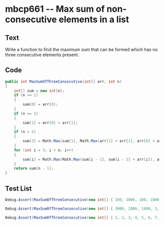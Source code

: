 # mbcp661 -- Max sum of non-consecutive elements in a list

## Text

Write a function to find the maximum sum that can be formed which has no three consecutive elements present.

## Code

```csharp
public int MaxSumOfThreeConsecutive(int[] arr, int n) 
{
    int[] sum = new int[n];
    if (n >= 1) 
    {
        sum[0] = arr[0];
    }
    if (n >= 2) 
    {
        sum[1] = arr[0] + arr[1];
    }
    if (n > 2) 
    {
        sum[2] = Math.Max(sum[1], Math.Max(arr[1] + arr[2], arr[0] + arr[2]));
    }
    for (int i = 3; i < n; i++) 
    {
        sum[i] = Math.Max(Math.Max(sum[i - 1], sum[i - 2] + arr[i]), arr[i] + arr[i - 1] + sum[i - 3]);
    }
    return sum[n - 1];
}
```

## Test List

```csharp
Debug.Assert(MaxSumOfThreeConsecutive(new int[] { 100, 1000, 100, 1000, 1 }, 5) == 2101);
```

```csharp
Debug.Assert(MaxSumOfThreeConsecutive(new int[] { 3000, 2000, 1000, 3, 10 }, 5) == 5013);
```

```csharp
Debug.Assert(MaxSumOfThreeConsecutive(new int[] { 1, 2, 3, 4, 5, 6, 7, 8 }, 8) == 27);
```
